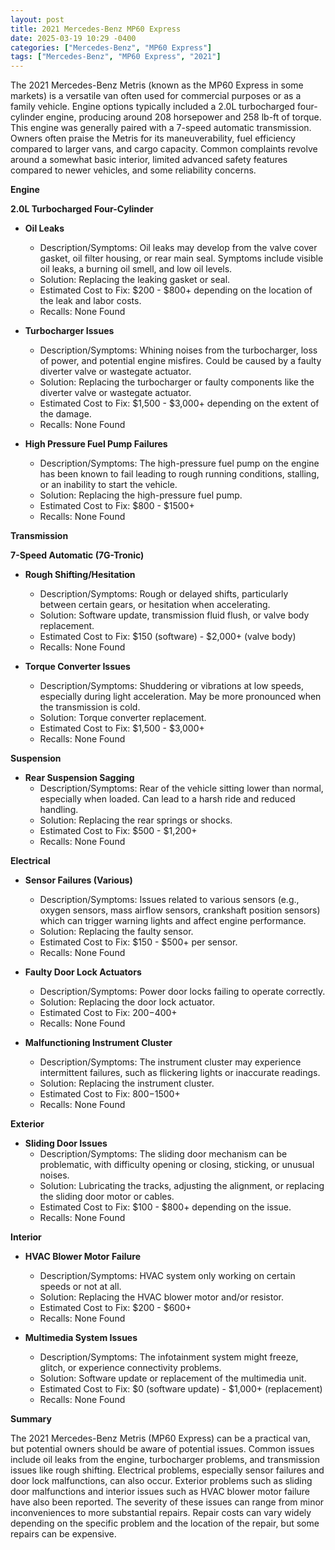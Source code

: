```yaml
---
layout: post
title: 2021 Mercedes-Benz MP60 Express
date: 2025-03-19 10:29 -0400
categories: ["Mercedes-Benz", "MP60 Express"]
tags: ["Mercedes-Benz", "MP60 Express", "2021"]
---
```

The 2021 Mercedes-Benz Metris (known as the MP60 Express in some markets) is a versatile van often used for commercial purposes or as a family vehicle. Engine options typically included a 2.0L turbocharged four-cylinder engine, producing around 208 horsepower and 258 lb-ft of torque. This engine was generally paired with a 7-speed automatic transmission. Owners often praise the Metris for its maneuverability, fuel efficiency compared to larger vans, and cargo capacity. Common complaints revolve around a somewhat basic interior, limited advanced safety features compared to newer vehicles, and some reliability concerns.

**Engine**

**2.0L Turbocharged Four-Cylinder**

* **Oil Leaks**
    * Description/Symptoms: Oil leaks may develop from the valve cover gasket, oil filter housing, or rear main seal. Symptoms include visible oil leaks, a burning oil smell, and low oil levels.
    * Solution: Replacing the leaking gasket or seal.
    * Estimated Cost to Fix: $200 - $800+ depending on the location of the leak and labor costs.
    * Recalls: None Found

* **Turbocharger Issues**
    * Description/Symptoms: Whining noises from the turbocharger, loss of power, and potential engine misfires. Could be caused by a faulty diverter valve or wastegate actuator.
    * Solution: Replacing the turbocharger or faulty components like the diverter valve or wastegate actuator.
    * Estimated Cost to Fix: $1,500 - $3,000+ depending on the extent of the damage.
    * Recalls: None Found

* **High Pressure Fuel Pump Failures**
    * Description/Symptoms: The high-pressure fuel pump on the engine has been known to fail leading to rough running conditions, stalling, or an inability to start the vehicle.
    * Solution: Replacing the high-pressure fuel pump.
    * Estimated Cost to Fix: $800 - $1500+
    * Recalls: None Found

**Transmission**

**7-Speed Automatic (7G-Tronic)**

* **Rough Shifting/Hesitation**
    * Description/Symptoms: Rough or delayed shifts, particularly between certain gears, or hesitation when accelerating.
    * Solution: Software update, transmission fluid flush, or valve body replacement.
    * Estimated Cost to Fix: $150 (software) - $2,000+ (valve body)
    * Recalls: None Found

* **Torque Converter Issues**
    * Description/Symptoms: Shuddering or vibrations at low speeds, especially during light acceleration. May be more pronounced when the transmission is cold.
    * Solution: Torque converter replacement.
    * Estimated Cost to Fix: $1,500 - $3,000+
    * Recalls: None Found

**Suspension**

* **Rear Suspension Sagging**
    * Description/Symptoms: Rear of the vehicle sitting lower than normal, especially when loaded. Can lead to a harsh ride and reduced handling.
    * Solution: Replacing the rear springs or shocks.
    * Estimated Cost to Fix: $500 - $1,200+
    * Recalls: None Found

**Electrical**

* **Sensor Failures (Various)**
    * Description/Symptoms: Issues related to various sensors (e.g., oxygen sensors, mass airflow sensors, crankshaft position sensors) which can trigger warning lights and affect engine performance.
    * Solution: Replacing the faulty sensor.
    * Estimated Cost to Fix: $150 - $500+ per sensor.
    * Recalls: None Found

* **Faulty Door Lock Actuators**
    * Description/Symptoms: Power door locks failing to operate correctly.
    * Solution: Replacing the door lock actuator.
    * Estimated Cost to Fix: $200-$400+
    * Recalls: None Found

* **Malfunctioning Instrument Cluster**
    * Description/Symptoms: The instrument cluster may experience intermittent failures, such as flickering lights or inaccurate readings.
    * Solution: Replacing the instrument cluster.
    * Estimated Cost to Fix: $800-$1500+
    * Recalls: None Found

**Exterior**

* **Sliding Door Issues**
    * Description/Symptoms: The sliding door mechanism can be problematic, with difficulty opening or closing, sticking, or unusual noises.
    * Solution: Lubricating the tracks, adjusting the alignment, or replacing the sliding door motor or cables.
    * Estimated Cost to Fix: $100 - $800+ depending on the issue.
    * Recalls: None Found

**Interior**

* **HVAC Blower Motor Failure**
    * Description/Symptoms: HVAC system only working on certain speeds or not at all.
    * Solution: Replacing the HVAC blower motor and/or resistor.
    * Estimated Cost to Fix: $200 - $600+
    * Recalls: None Found

* **Multimedia System Issues**
    * Description/Symptoms: The infotainment system might freeze, glitch, or experience connectivity problems.
    * Solution: Software update or replacement of the multimedia unit.
    * Estimated Cost to Fix: $0 (software update) - $1,000+ (replacement)
    * Recalls: None Found

**Summary**

The 2021 Mercedes-Benz Metris (MP60 Express) can be a practical van, but potential owners should be aware of potential issues. Common issues include oil leaks from the engine, turbocharger problems, and transmission issues like rough shifting. Electrical problems, especially sensor failures and door lock malfunctions, can also occur. Exterior problems such as sliding door malfunctions and interior issues such as HVAC blower motor failure have also been reported. The severity of these issues can range from minor inconveniences to more substantial repairs. Repair costs can vary widely depending on the specific problem and the location of the repair, but some repairs can be expensive.

